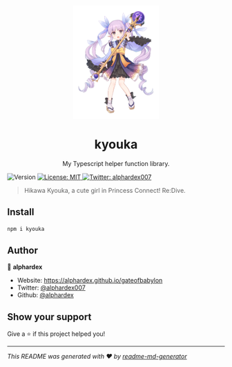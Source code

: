 <div align="center">
  <img src="./assets/logo.png" width="200">
  <h1>kyouka</h1>
  <p>My Typescript helper function library.</p>
</div>
<p>
  <img alt="Version" src="https://img.shields.io/badge/version-1.3.6-blue.svg?cacheSeconds=2592000" />
  <a href="https://github.com/alphardex/kyouka/blob/master/LICENSE" target="_blank">
    <img alt="License: MIT" src="https://img.shields.io/badge/License-MIT-yellow.svg" />
  </a>
  <a href="https://twitter.com/alphardex007" target="_blank">
    <img alt="Twitter: alphardex007" src="https://img.shields.io/twitter/follow/alphardex007.svg?style=social" />
  </a>
</p>

> Hikawa Kyouka, a cute girl in Princess Connect! Re:Dive.

## Install

```sh
npm i kyouka
```

## Author

👤 **alphardex**

- Website: https://alphardex.github.io/gateofbabylon
- Twitter: [@alphardex007](https://twitter.com/alphardex007)
- Github: [@alphardex](https://github.com/alphardex)

## Show your support

Give a ⭐️ if this project helped you!

---

_This README was generated with ❤️ by [readme-md-generator](https://github.com/kefranabg/readme-md-generator)_

